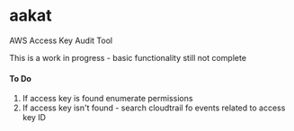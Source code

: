 # aakat
AWS Access Key Audit Tool

This is a work in progress - basic functionality  still not complete


#### To Do
1. If access key is found enumerate permissions
2. If access key isn't found - search cloudtrail fo events related to access key ID